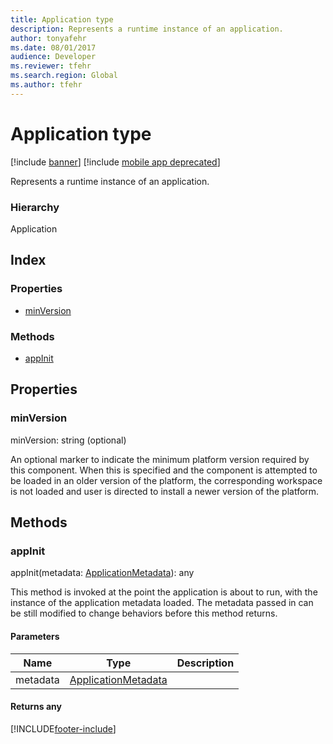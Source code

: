 ```yaml
---
title: Application type
description: Represents a runtime instance of an application.
author: tonyafehr
ms.date: 08/01/2017
audience: Developer
ms.reviewer: tfehr
ms.search.region: Global
ms.author: tfehr
---
```


# Application type

[!include [banner](../../../../includes/banner.md)]
[!include [mobile app deprecated](../../../../includes/mobile-app-deprecation-banner.md)]

Represents a runtime instance of an application.

### Hierarchy

Application <br>

## Index

### Properties

* [minVersion](services-application-iapplication.md#minversion)

### Methods

* [appInit](services-application-iapplication.md#appinit)

## Properties

### minVersion

minVersion: string (optional) 

An optional marker to indicate the minimum platform version required by this component. When this is specified and the component is
attempted to be loaded in an older version of the platform, the corresponding workspace is not loaded and user is directed to install a newer version of the platform.


## Methods

### appInit


appInit(metadata: [ApplicationMetadata](services-application-iapplicationmetadata.md)): any

This method is invoked at the point the application is about to run, with the instance of the application metadata loaded.
The metadata passed in can be still modified to change behaviors before this method returns.


#### Parameters

| Name | Type | Description |
| ---- | ---- | ----------- |
| metadata|[ApplicationMetadata](services-application-iapplicationmetadata.md)||

#### Returns any



[!INCLUDE[footer-include](../../../../../../includes/footer-banner.md)]
